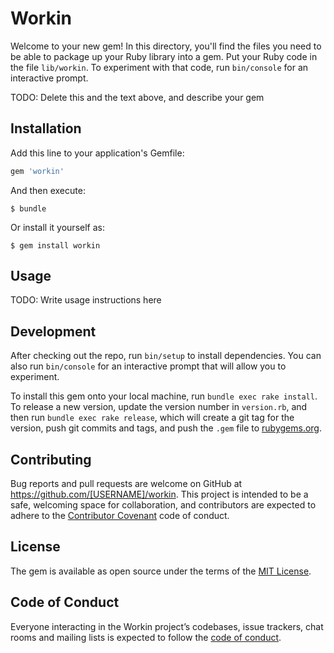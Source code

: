# Workin

Welcome to your new gem! In this directory, you'll find the files you need to be able to package up your Ruby library into a gem. Put your Ruby code in the file `lib/workin`. To experiment with that code, run `bin/console` for an interactive prompt.

TODO: Delete this and the text above, and describe your gem

## Installation

Add this line to your application's Gemfile:

```ruby
gem 'workin'
```

And then execute:

    $ bundle

Or install it yourself as:

    $ gem install workin

## Usage

TODO: Write usage instructions here

## Development

After checking out the repo, run `bin/setup` to install dependencies. You can also run `bin/console` for an interactive prompt that will allow you to experiment.

To install this gem onto your local machine, run `bundle exec rake install`. To release a new version, update the version number in `version.rb`, and then run `bundle exec rake release`, which will create a git tag for the version, push git commits and tags, and push the `.gem` file to [rubygems.org](https://rubygems.org).

## Contributing

Bug reports and pull requests are welcome on GitHub at https://github.com/[USERNAME]/workin. This project is intended to be a safe, welcoming space for collaboration, and contributors are expected to adhere to the [Contributor Covenant](http://contributor-covenant.org) code of conduct.

## License

The gem is available as open source under the terms of the [MIT License](https://opensource.org/licenses/MIT).

## Code of Conduct

Everyone interacting in the Workin project’s codebases, issue trackers, chat rooms and mailing lists is expected to follow the [code of conduct](https://github.com/[USERNAME]/workin/blob/master/CODE_OF_CONDUCT.md).
